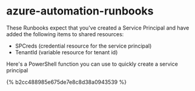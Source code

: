 # azure-automation-runbooks

These Runbooks expect that you've created a Service Principal and have added the following items to shared resources:

* SPCreds (credential resource for the service principal)
* TenantId (variable resource for tenant id)

Here's a PowerShell function you can use to quickly create a service principal

{% b2cc488985e675de7e8c8d38a0943539 %}
